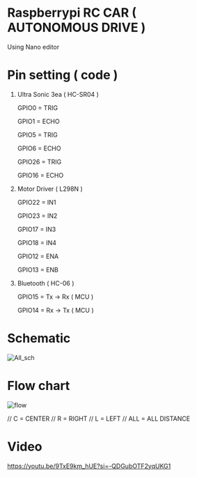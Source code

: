 # Raspberrypi RC CAR ( AUTONOMOUS DRIVE )
Using Nano editor
# Pin setting ( code )
1) Ultra Sonic 3ea ( HC-SR04 )
   
   GPIO0 = TRIG
   
   GPIO1 = ECHO
   
   GPIO5 = TRIG
   
   GPIO6 = ECHO
   
   GPIO26 = TRIG
   
   GPIO16 = ECHO

3) Motor Driver ( L298N )
   
   GPIO22 = IN1
   
   GPIO23 = IN2
   
   GPIO17 = IN3
   
   GPIO18 = IN4

   GPIO12 = ENA
   
   GPIO13 = ENB

4) Bluetooth ( HC-06 )
   
   GPIO15 = Tx -> Rx ( MCU )
   
   GPIO14 = Rx -> Tx ( MCU )

   


# Schematic
![All_sch](https://github.com/kangtaeui/autonomous_car/assets/141004174/4167fc3b-3a01-47a6-bb7d-8fc95c948a99)

# Flow chart

![flow](https://github.com/kangtaeui/autonomous_car/assets/141004174/5cb73acf-046b-410c-92c0-958805be5250)

// C = CENTER // R = RIGHT // L = LEFT  // ALL = ALL DISTANCE


# Video
https://youtu.be/9TxE9km_hUE?si=-QDGubOTF2yqUKG1

